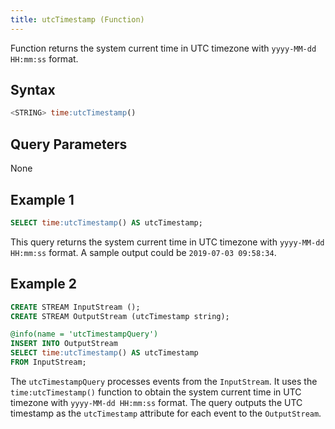 ```yaml
---
title: utcTimestamp (Function)
---
```


Function returns the system current time in UTC timezone with `yyyy-MM-dd HH:mm:ss` format.

## Syntax

```sql
<STRING> time:utcTimestamp()
```

## Query Parameters

None

## Example 1

```sql
SELECT time:utcTimestamp() AS utcTimestamp;
```

This query returns the system current time in UTC timezone with `yyyy-MM-dd HH:mm:ss` format. A sample output could be `2019-07-03 09:58:34`.

## Example 2

```sql
CREATE STREAM InputStream ();
CREATE STREAM OutputStream (utcTimestamp string);

@info(name = 'utcTimestampQuery')
INSERT INTO OutputStream
SELECT time:utcTimestamp() AS utcTimestamp
FROM InputStream;
```

The `utcTimestampQuery` processes events from the `InputStream`. It uses the `time:utcTimestamp()` function to obtain the system current time in UTC timezone with `yyyy-MM-dd HH:mm:ss` format. The query outputs the UTC timestamp as the `utcTimestamp` attribute for each event to the `OutputStream`.
